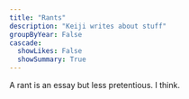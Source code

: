 ```yaml
---
title: "Rants"
description: "Keiji writes about stuff"
groupByYear: False
cascade:
  showLikes: False
  showSummary: True
---
```


A rant is an essay but less pretentious. I think.